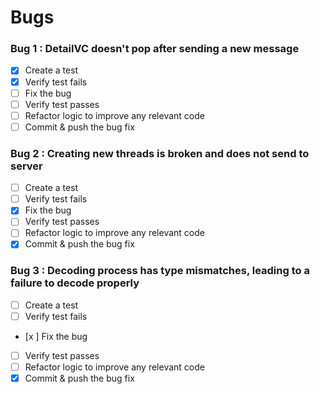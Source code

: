 #  Bugs

### Bug 1 : DetailVC doesn't pop after sending a new message
- [x] Create a test
- [x] Verify test fails
- [ ] Fix the bug
- [ ] Verify test passes
- [ ] Refactor logic to improve any relevant code
- [ ] Commit & push the bug fix

### Bug 2 : Creating new threads is broken and does not send to server
- [ ] Create a test
- [ ] Verify test fails
- [x] Fix the bug
- [ ] Verify test passes
- [ ] Refactor logic to improve any relevant code
- [x] Commit & push the bug fix

### Bug 3 : Decoding process has type mismatches, leading to a failure to decode properly
- [ ] Create a test
- [ ] Verify test fails
- [x ] Fix the bug
- [ ] Verify test passes
- [ ] Refactor logic to improve any relevant code
- [x] Commit & push the bug fix

